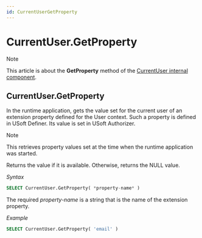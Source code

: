 ```yaml
---
id: CurrentUserGetProperty
---
```


# CurrentUser.GetProperty



> [!NOTE]
> This article is about the **GetProperty** method of the [CurrentUser internal component](/docs/Extensions/CurrentUser_internal_component).

## **CurrentUser.GetProperty**

In the runtime application, gets the value set for the current user of an extension property defined for the User context. Such a property is defined in USoft Definer. Its value is set in USoft Authorizer.

> [!NOTE]
> This retrieves property values set at the time when the runtime application was started.

Returns the value if it is available. Otherwise, returns the NULL value.

*Syntax*

```sql
SELECT CurrentUser.GetProperty( *property-name* )
```

The required *property-name* is a string that is the name of the extension property.

*Example*

```sql
SELECT CurrentUser.GetProperty( 'email' )
```

 